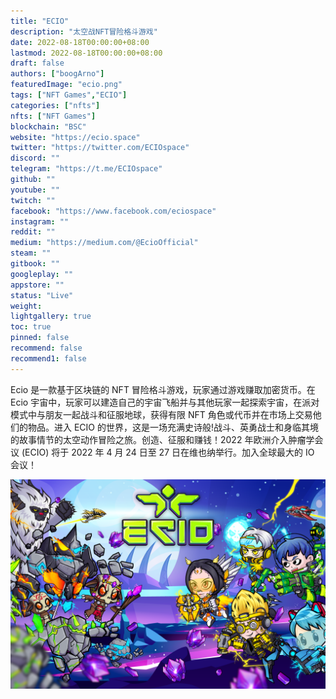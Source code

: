 ```yaml
---
title: "ECIO"
description: "太空战NFT冒险格斗游戏"
date: 2022-08-18T00:00:00+08:00
lastmod: 2022-08-18T00:00:00+08:00
draft: false
authors: ["boogArno"]
featuredImage: "ecio.png"
tags: ["NFT Games","ECIO"]
categories: ["nfts"]
nfts: ["NFT Games"]
blockchain: "BSC"
website: "https://ecio.space"
twitter: "https://twitter.com/ECIOspace"
discord: ""
telegram: "https://t.me/ECIOspace"
github: ""
youtube: ""
twitch: ""
facebook: "https://www.facebook.com/eciospace"
instagram: ""
reddit: ""
medium: "https://medium.com/@EcioOfficial"
steam: ""
gitbook: ""
googleplay: ""
appstore: ""
status: "Live"
weight: 
lightgallery: true
toc: true
pinned: false
recommend: false
recommend1: false
---
```

Ecio 是一款基于区块链的 NFT 冒险格斗游戏，玩家通过游戏赚取加密货币。在 Ecio 宇宙中，玩家可以建造自己的宇宙飞船并与其他玩家一起探索宇宙，在派对模式中与朋友一起战斗和征服地球，获得有限 NFT 角色或代币并在市场上交易他们的物品。进入 ECIO 的世界，这是一场充满史诗般!战斗、英勇战士和身临其境的故事情节的太空动作冒险之旅。创造、征服和赚钱！2022 年欧洲介入肿瘤学会议 (ECIO) 将于 2022 年 4 月 24 日至 27 日在维也纳举行。加入全球最大的 IO 会议！

![ecio-dapp-games-bsc-image1_b531f75408a3df7dbaed78ffbcca6efc](ecio-dapp-games-bsc-image1_b531f75408a3df7dbaed78ffbcca6efc.png)